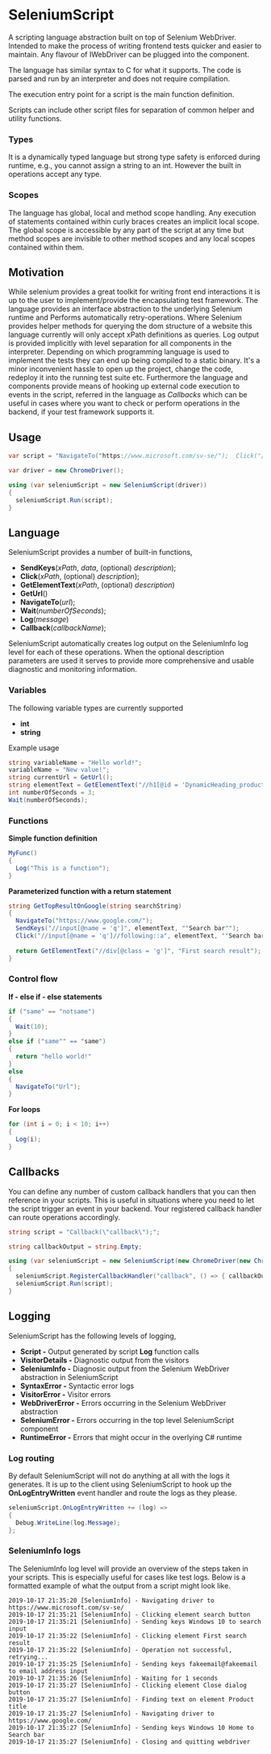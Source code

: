 # SeleniumScript

A scripting language abstraction built on top of Selenium WebDriver. Intended to make the process of writing frontend tests quicker and easier to maintain. Any flavour of IWebDriver can be plugged into the component. 

The language has similar syntax to C for what it supports. The code is parsed and run by an interpreter and does not require compilation. 

The execution entry point for a script is the main function definition. 

Scripts can include other script files for separation of common helper and utility functions. 

### Types

It is a dynamically typed language but strong type safety is enforced during runtime, e.g., you cannot assign a string to an int. However the built in operations accept any type.

### Scopes

The language has global, local and method scope handling. Any execution of statements contained within curly braces creates an implicit local scope. The global scope is accessible by any part of the script at any time but method scopes are invisible to other method scopes and any local scopes contained within them. 

## Motivation

While selenium provides a great toolkit for writing front end interactions it is up to the user to implement/provide the encapsulating test framework. The language provides an interface abstraction to the underlying Selenium runtime and Performs automatically retry-operations. Where Selenium provides helper methods for querying the dom structure of a website this language currently will only accept xPath definitions as queries. Log output is provided implicitly with level separation for all components in the interpreter. Depending on which programming language is used to implement the tests they can end up being compiled to a static binary. It's a minor inconvenient hassle to open up the project, change the code, redeploy it into the running test suite etc. Furthermore the language and components provide means of hooking up external code execution to events in the script, referred in the language as *Callbacks* which can be useful in cases where you want to check or perform operations in the backend, if your test framework supports it. 

## Usage

```C#
var script = "NavigateTo("https://www.microsoft.com/sv-se/");  Click("//button[@id = 'search']"); ...";

var driver = new ChromeDriver();

using (var seleniumScript = new SeleniumScript(driver))
{
  seleniumScript.Run(script);
}
```

## Language

SeleniumScript provides a number of built-in functions,
* **SendKeys**(*xPath*, *data*, (optional) *description*);
* **Click**(*xPath*, (optional) *description*);
* **GetElementText**(*xPath*, (optional) *description*)
* **GetUrl**()
* **NavigateTo**(*url*);
* **Wait**(*numberOfSeconds*);
* **Log**(*message*)
* **Callback**(*callbackName*);

SeleniumScript automatically creates log output on the SeleniumInfo log level for each of these operations. When the optional description parameters are used it serves to provide more comprehensive and usable diagnostic and monitoring information. 

### Variables
The following variable types are currently supported
* **int**
* **string**

Example usage
```C#
string variableName = "Hello world!";
variableName = "New value!";
string currentUrl = GetUrl();
string elementText = GetElementText("//h1[@id = 'DynamicHeading_productTitle']");
int numberOfSeconds = 3;
Wait(numberOfSeconds);
```  

### Functions
**Simple function definition**
```C#
MyFunc() 
{ 
  Log("This is a function"); 
} 
```

**Parameterized function with a return statement**
```C#
string GetTopResultOnGoogle(string searchString)
{
  NavigateTo("https://www.google.com/");
  SendKeys("//input[@name = 'q']", elementText, ""Search bar"");
  Click("//input[@name = 'q']//following::a", elementText, ""Search bar"");
  
  return GetElementText("//div[@class = 'g']", "First search result");
}
```  

### Control flow

**If - else if - else statements**
```C#
if ("same" == "notsame") 
{ 
  Wait(10); 
} 
else if ("same"" == "same") 
{ 
  return "hello world!" 
} 
else 
{ 
  NavigateTo("Url"); 
}
```  

**For loops**
```C#
for (int i = 0; i < 10; i++)
{
  Log(i);
}
```  

## Callbacks

You can define any number of custom callback handlers that you can then reference in your scripts. This is useful in situations where you need to let the script trigger an event in your backend. Your registered callback handler can route operations accordingly.

```C#
string script = "Callback(\"callback\");";

string callbackOutput = string.Empty;

using (var seleniumScript = new SeleniumScript(new ChromeDriver(new ChromeOptions() { LeaveBrowserRunning = false })))
{
  seleniumScript.RegisterCallbackHandler("callback", () => { callbackOutput = "Assigned"; });
  seleniumScript.Run(script);
}
```  

## Logging

SeleniumScript has the following levels of logging,
* **Script -** Output generated by script **Log** function calls
* **VisitorDetails -** Diagnostic output from the visitors
* **SeleniumInfo -** Diagnosic output from the Selenium WebDriver abstraction in SeleniumScript
* **SyntaxError -** Syntactic error logs
* **VisitorError -** Visitor errors
* **WebDriverError -** Errors occurring in the Selenium WebDriver abstraction
* **SeleniumError -** Errors occurring in the top level SeleniumScript component
* **RuntimeError -** Errors that might occur in the overlying C# runtime

### Log routing

By default SeleniumScript will not do anything at all with the logs it generates. It is up to the client using SeleniumScript to hook up the **OnLogEntryWritten** event handler and route the logs as they please.

```C#
seleniumScript.OnLogEntryWritten += (log) =>
{
  Debug.WriteLine(log.Message);
};
```

### SeleniumInfo logs

The SeleniumInfo log level will provide an overview of the steps taken in your scripts. This is especially useful for cases like test logs. Below is a formatted example of what the output from a script might look like.

    2019-10-17 21:35:20 [SeleniumInfo] - Navigating driver to https://www.microsoft.com/sv-se/
    2019-10-17 21:35:21 [SeleniumInfo] - Clicking element search button
    2019-10-17 21:35:21 [SeleniumInfo] - Sending keys Windows 10 to search input
    2019-10-17 21:35:22 [SeleniumInfo] - Clicking element First search result
    2019-10-17 21:35:22 [SeleniumInfo] - Operation not successful, retrying...
    2019-10-17 21:35:25 [SeleniumInfo] - Sending keys fakeemail@fakeemail to email address input
    2019-10-17 21:35:26 [SeleniumInfo] - Waiting for 1 seconds
    2019-10-17 21:35:27 [SeleniumInfo] - Clicking element Close dialog button
    2019-10-17 21:35:27 [SeleniumInfo] - Finding text on element Product title
    2019-10-17 21:35:27 [SeleniumInfo] - Navigating driver to https://www.google.com/
    2019-10-17 21:35:27 [SeleniumInfo] - Sending keys Windows 10 Home to Search bar
    2019-10-17 21:35:27 [SeleniumInfo] - Closing and quitting webdriver
